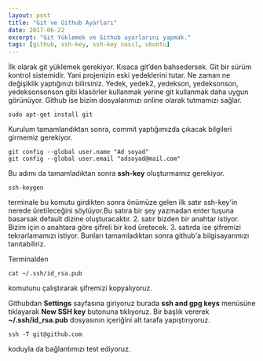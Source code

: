```yaml
---
layout: post
title: "Git ve Github Ayarları"
date: 2017-06-22
excerpt: "Git Yüklemek ve Github ayarlarını yapmak."
tags: [github, ssh-key, ssh-key nasıl, ubuntu]
---
```

İlk olarak git yüklemek gerekiyor. Kısaca git’den bahsedersek. Git bir sürüm kontrol sistemidir. Yani projenizin eski yedeklerini tutar. Ne zaman ne değişiklik yaptığınızı bilirsiniz. Yedek, yedek2, yedekson, yedeksonson, yedeksonsonson gibi klasörler kullanmak yerine git kullanmak daha uygun görünüyor. Github ise bizim dosyalarımızı online olarak tutmamızı sağlar.

    sudo apt-get install git

Kurulum tamamlandıktan sonra, commit yaptığımızda çıkacak bilgileri girmemiz gerekiyor.

    git config --global user.name "Ad soyad"
    git config --global user.email "adsoyad@mail.com"

Bu adımı da tamamladıktan sonra **ssh-key** oluşturmamız gerekiyor.

    ssh-keygen

terminale bu komutu girdikten sonra önümüze gelen ilk satır ssh-key'in nerede üretileceğini söylüyor.Bu satıra bir şey yazmadan enter tuşuna basarsak default dizine oluşturacaktır.
2. satır bizden bir anahtar istiyor. Bizim için o anahtara göre şifreli bir kod üretecek.
3. satırda ise şifremizi tekrarlamamızı istiyor. Bunları tamamladıktan sonra github'a bilgisayarımızı tanıtabiliriz.

Terminalden

    cat ~/.ssh/id_rsa.pub

komutunu çalıştırarak şifremizi kopyalıyoruz.

Githubdan **Settings** sayfasına giriyoruz burada **ssh and gpg keys** menüsüne tıklayarak **New SSH key** butonuna tıklıyoruz. Bir başlık vererek **~/.ssh/id_rsa.pub** dosyasının içeriğini alt tarafa yapıştırıyoruz.

    ssh -T git@github.com

koduyla da bağlantımızı test ediyoruz.
